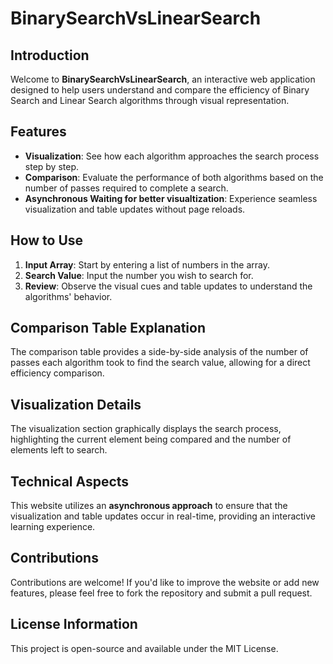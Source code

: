 # BinarySearchVsLinearSearch

## Introduction
Welcome to **BinarySearchVsLinearSearch**, an interactive web application designed to help users understand and compare the efficiency of Binary Search and Linear Search algorithms through visual representation.

## Features
- **Visualization**: See how each algorithm approaches the search process step by step.
- **Comparison**: Evaluate the performance of both algorithms based on the number of passes required to complete a search.
- **Asynchronous Waiting for better visualtization**: Experience seamless visualization and table updates without page reloads.

## How to Use
1. **Input Array**: Start by entering a list of numbers in the array.
2. **Search Value**: Input the number you wish to search for.
3. **Review**: Observe the visual cues and table updates to understand the algorithms' behavior.

## Comparison Table Explanation
The comparison table provides a side-by-side analysis of the number of passes each algorithm took to find the search value, allowing for a direct efficiency comparison.

## Visualization Details
The visualization section graphically displays the search process, highlighting the current element being compared and the number of elements left to search.

## Technical Aspects
This website utilizes an **asynchronous approach** to ensure that the visualization and table updates occur in real-time, providing an interactive learning experience.

## Contributions
Contributions are welcome! If you'd like to improve the website or add new features, please feel free to fork the repository and submit a pull request.

## License Information
This project is open-source and available under the MIT License.
